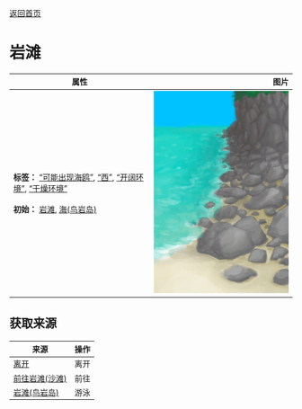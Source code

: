 [返回首页](index.md)  
# 岩滩  
>   
  
  属性  |   图片   
 ----  |  ----:   
 **标签：**	[“可能出现海鸥”](tag_Coastal.md), [“西”](tag_West.md), [“开阔环境”](tag_EnvOpen.md), [“干燥环境”](tag_EnvDry.md)<br><br>**初始：**	[岩滩](Rocks.md), [海(鸟岩岛)](Sea_Rocks.md)  |  ![](Sprite/RockyPath.png)   
  
## 获取来源  
来源  |  操作  
----  |  ----  
[离开](CaveSeaExit.md)  |  离开  
[前往岩滩(沙滩)](Path_BeachToRocks.md)  |  前往  
[岩滩(鸟岩岛)](Path_BirdRockToRocks.md)  |  游泳  
